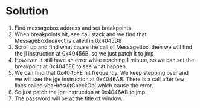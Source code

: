 # Solution
1. Find messagebox address and set breakpoints
2. When breakpoints hit, see call stack and we find that MessageBoxIndirect is called in 0x4045D8
3. Scroll up and find what cause the call of MessageBox, then we will find the jl instruction at 0x40456B, so we just patch it to jmp
4. However, it still have an error while reaching 1 minute, so we can set the breakpoint at 0x4045FE to see what happen.
5. We can find that 0x4045FE hit frequently. We keep stepping over and we will see the jge instruction at 0x4046AB. There is a call after few lines called vbaHresultCheckObj which cause the error.
6. So just patch the jge instruction at 0x4046AB to jmp.
7. The password will be at the title of window.
